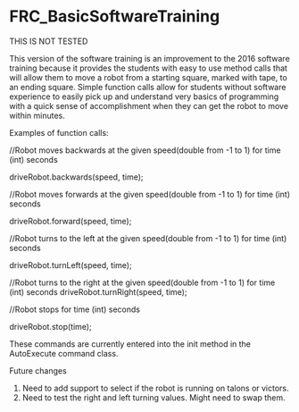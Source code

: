 # FRC_BasicSoftwareTraining

THIS IS NOT TESTED

This version of the software training is an improvement to the 2016 software training because it provides the students with easy to use
method calls that will allow them to move a robot from a starting square, marked with tape, to an ending square. Simple function calls
allow for students without software experience to easily pick up and understand very basics of programming with a quick sense of
accomplishment when they can get the robot to move within minutes. 

Examples of function calls:

//Robot moves backwards at the given speed(double from -1 to 1) for time (int) seconds

driveRobot.backwards(speed, time);
  
//Robot moves forwards at the given speed(double from -1 to 1) for time (int) seconds

driveRobot.forward(speed, time); 
  
//Robot turns to the left at the given speed(double from -1 to 1) for time (int) seconds

driveRobot.turnLeft(speed, time);
  
//Robot turns to the right at the given speed(double from -1 to 1) for time (int) seconds
driveRobot.turnRight(speed, time);
  
//Robot stops for time (int) seconds

driveRobot.stop(time);            
  
These commands are currently entered into the init method in the AutoExecute command class.
  
  Future changes
  1. Need to add support to select if the robot is running on talons or victors.
  2. Need to test the right and left turning values. Might need to swap them.
